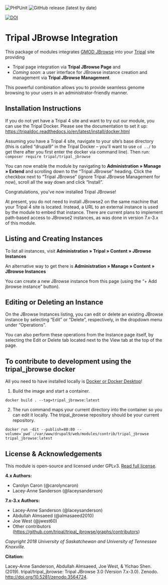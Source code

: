 ![PHPUnit](https://github.com/tripal/tripal_jbrowse/workflows/PHPUnit/badge.svg)
![GitHub release (latest by date)](https://img.shields.io/github/v/release/tripal/tripal_jbrowse)

[![DOI](https://zenodo.org/badge/44405693.svg)](https://zenodo.org/badge/latestdoi/44405693)

# Tripal JBrowse Integration

This package of modules integrates [GMOD JBrowse](https://jbrowse.org/) into your [Tripal](http://tripal.info/) site providing
 - Tripal page integration via **Tripal JBrowse Page** and
 - *Coming soon*: a user interface for JBrowse instance creation and management via **Tripal JBrowse Management**.

 This powerful combination allows you to provide seamless genome browsing to your users in an administrator-friendly manner.

## Installation Instructions
If you do not yet have a Tripal 4 site and want to try out our module, you can use the Tripal Docker. Please see the documentation to set it up: https://tripaldoc.readthedocs.io/en/latest/install/docker.html 

Assuming you have a Tripal 4 site, navigate to your site’s base directory (this is called “drupal9” in the Tripal Docker – you'll want to use `cd ../` to get there after you first enter the docker via command line). Then run: 
`composer require tripal/tripal_jbrowse` 

You can now enable the module by navigating to **Administration » Manage » Extend** and scrolling down to the “Tripal JBrowse” heading. Click the checkbox next to “Tripal JBrowse” (ignore Tripal JBrowse Management for now), scroll all the way down and click “Install”.

Congratulations, you’ve now installed Tripal JBrowse! 

At present, you do not need to install JBrowse2 on the same machine that your Tripal 4 site is located. Instead, a URL to an external instance is used by the module to embed that instance. There are current plans to implement path-based access to JBrowse2 instances, as was done in version 7.x-3.x of this module. 

## Listing and Creating Instances 

To list all instances, visit **Administration » Tripal » Content » JBrowse Instances**

An alternative way to get there is **Administration » Manage » Content » JBrowse Instances** 

You can create a new JBrowse instance from this page (using the “+ Add jbrowse instance” button). 

## Editing or Deleting an Instance 

On the JBrowse Instances listing, you can edit or delete an existing JBrowse instance by selecting “Edit” or “Delete”, respectively, in the dropdown menu under “Operations”.  

You can also perform these operations from the Instance page itself, by selecting the Edit or Delete tab located next to the View tab at the top of the page.

## To contribute to development using the tripal_jbrowse docker
All you need to have installed locally is [Docker or Docker Desktop](https://docs.docker.com/get-docker)!

1. Build the image and start a container.
```
docker build . --tag=tripal_jbrowse:latest
```
2. The run command maps your current directory into the container so you can edit it locally. The tripal_jbrowse repository should be your current repository.
```
docker run -dit --publish=80:80 --volume=`pwd`:/var/www/drupal9/web/modules/contrib/tripal_jbrowse tripal_jbrowse:latest
```

## License & Acknowledgements

This module is open-source and licensed under GPLv3. [Read full license](LICENSE.txt).

**4.x Authors:**
- Carolyn Caron (@carolyncaron)
- Lacey-Anne Sanderson (@laceysanderson)

**7.x-3.x Authors:**

- Lacey-Anne Sanderson (@laceysanderson)
- Abdullah Almsaeed (@almasaeed2010)
- Joe West (@jwest60)
- Other contributors (https://github.com/tripal/tripal_jbrowse/graphs/contributors)

*Copyright 2018 University of Saskatchewan and University of Tennessee Knoxville.*

**Citation:**

Lacey-Anne Sanderson, Abdullah Almsaeed, Joe West, & Yichao Shen. (2019). tripal/tripal_jbrowse: Tripal JBrowse 3.0 (Version 7.x-3.0). Zenodo. http://doi.org/10.5281/zenodo.3564724.
